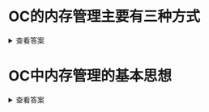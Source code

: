# OC的内存管理主要有三种方式
<details>
<summary>查看答案</summary>
  
- ARC
- MRC
- AutoreleasePool
</details>

# OC中内存管理的基本思想
<details>
<summary>查看答案</summary>
  
通过`alloc` `new` `copy` `mutableCopy` `retain`都会将对象引用基数+1,通过`release` `autorelease`会将引用基数-1.当引用计数等于0则对象释放，类方法创建的对象会自动`autorelease`，`autorelease`会将对象放在`runloop`释放池中，每次事件循环都会将释放池对象的引用计数-1.在`ARC`中系统帮你添加`retain` `release` `autorelease`。
</details>

